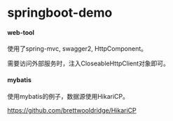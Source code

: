 # springboot-demo

#### web-tool

使用了spring-mvc, swagger2, HttpComponent。

需要访问外部服务时，注入CloseableHttpClient对象即可。

#### mybatis

使用mybatis的例子，数据源使用HikariCP。

https://github.com/brettwooldridge/HikariCP
